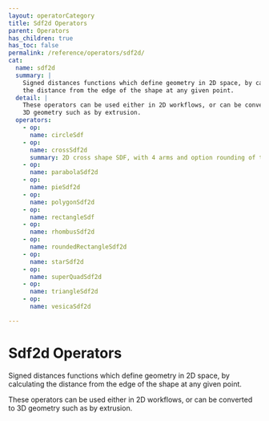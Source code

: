 ```yaml
---
layout: operatorCategory
title: Sdf2d Operators
parent: Operators
has_children: true
has_toc: false
permalink: /reference/operators/sdf2d/
cat:
  name: sdf2d
  summary: |
    Signed distances functions which define geometry in 2D space, by calculating
    the distance from the edge of the shape at any given point.
  detail: |
    These operators can be used either in 2D workflows, or can be converted to
    3D geometry such as by extrusion.
  operators:
    - op:
      name: circleSdf
    - op:
      name: crossSdf2d
      summary: 2D cross shape SDF, with 4 arms and option rounding of the intersections.
    - op:
      name: parabolaSdf2d
    - op:
      name: pieSdf2d
    - op:
      name: polygonSdf2d
    - op:
      name: rectangleSdf
    - op:
      name: rhombusSdf2d
    - op:
      name: roundedRectangleSdf2d
    - op:
      name: starSdf2d
    - op:
      name: superQuadSdf2d
    - op:
      name: triangleSdf2d
    - op:
      name: vesicaSdf2d

---
```


# Sdf2d Operators

Signed distances functions which define geometry in 2D space, by calculating
the distance from the edge of the shape at any given point.

These operators can be used either in 2D workflows, or can be converted to
3D geometry such as by extrusion.
